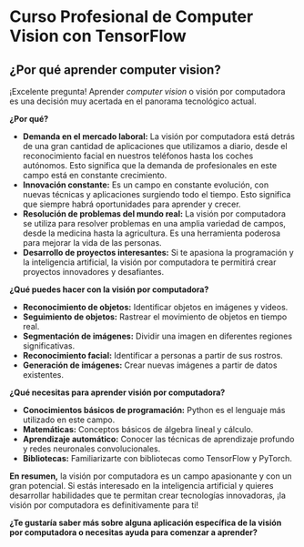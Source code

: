 # Curso Profesional de Computer Vision con TensorFlow

## ¿Por qué aprender computer vision?

¡Excelente pregunta! Aprender *computer vision* o visión por computadora es una decisión muy acertada en el panorama tecnológico actual. 

**¿Por qué?**

* **Demanda en el mercado laboral:** La visión por computadora está detrás de una gran cantidad de aplicaciones que utilizamos a diario, desde el reconocimiento facial en nuestros teléfonos hasta los coches autónomos. Esto significa que la demanda de profesionales en este campo está en constante crecimiento.
* **Innovación constante:** Es un campo en constante evolución, con nuevas técnicas y aplicaciones surgiendo todo el tiempo. Esto significa que siempre habrá oportunidades para aprender y crecer.
* **Resolución de problemas del mundo real:** La visión por computadora se utiliza para resolver problemas en una amplia variedad de campos, desde la medicina hasta la agricultura. Es una herramienta poderosa para mejorar la vida de las personas.
* **Desarrollo de proyectos interesantes:** Si te apasiona la programación y la inteligencia artificial, la visión por computadora te permitirá crear proyectos innovadores y desafiantes.

**¿Qué puedes hacer con la visión por computadora?**

* **Reconocimiento de objetos:** Identificar objetos en imágenes y videos.
* **Seguimiento de objetos:** Rastrear el movimiento de objetos en tiempo real.
* **Segmentación de imágenes:** Dividir una imagen en diferentes regiones significativas.
* **Reconocimiento facial:** Identificar a personas a partir de sus rostros.
* **Generación de imágenes:** Crear nuevas imágenes a partir de datos existentes.

**¿Qué necesitas para aprender visión por computadora?**

* **Conocimientos básicos de programación:** Python es el lenguaje más utilizado en este campo.
* **Matemáticas:** Conceptos básicos de álgebra lineal y cálculo.
* **Aprendizaje automático:** Conocer las técnicas de aprendizaje profundo y redes neuronales convolucionales.
* **Bibliotecas:** Familiarizarte con bibliotecas como TensorFlow y PyTorch.

**En resumen,** la visión por computadora es un campo apasionante y con un gran potencial. Si estás interesado en la inteligencia artificial y quieres desarrollar habilidades que te permitan crear tecnologías innovadoras, ¡la visión por computadora es definitivamente para ti!

**¿Te gustaría saber más sobre alguna aplicación específica de la visión por computadora o necesitas ayuda para comenzar a aprender?**
